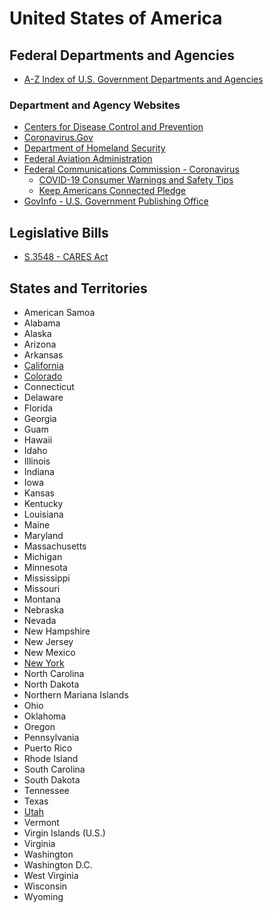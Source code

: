 # United States of America

## Federal Departments and Agencies

* [A-Z Index of U.S. Government Departments and Agencies](https://www.usa.gov/federal-agencies)

### Department and Agency Websites

* [Centers for Disease Control and Prevention](https://www.cdc.gov/)
* [Coronavirus.Gov](https://www.coronavirus.gov/)
* [Department of Homeland Security](https://www.dhs.gov/)
* [Federal Aviation Administration](https://www.faa.gov/)
* [Federal Communications Commission - Coronavirus](https://www.fcc.gov/coronavirus)
  * [COVID-19 Consumer Warnings and Safety Tips](https://www.fcc.gov/covid-scams)
  * [Keep Americans Connected Pledge](https://www.fcc.gov/keep-americans-connected)
* [GovInfo - U.S. Government Publishing Office](https://www.govinfo.gov/features/coronavirus)

## Legislative Bills

* [S.3548 - CARES Act](https://www.congress.gov/bill/116th-congress/senate-bill/3548)

## States and Territories

* American Samoa
* Alabama
* Alaska
* Arizona
* Arkansas
* [California](california.md)
* [Colorado](colorado.md)
* Connecticut
* Delaware
* Florida
* Georgia
* Guam
* Hawaii
* Idaho
* Illinois
* Indiana
* Iowa
* Kansas
* Kentucky
* Louisiana
* Maine
* Maryland
* Massachusetts
* Michigan
* Minnesota
* Mississippi
* Missouri
* Montana
* Nebraska
* Nevada
* New Hampshire
* New Jersey
* New Mexico
* [New York](new-york.md)
* North Carolina
* North Dakota
* Northern Mariana Islands
* Ohio
* Oklahoma
* Oregon
* Pennsylvania
* Puerto Rico
* Rhode Island
* South Carolina
* South Dakota
* Tennessee
* Texas
* [Utah](utah.md)
* Vermont
* Virgin Islands (U.S.)
* Virginia
* Washington
* Washington D.C.
* West Virginia
* Wisconsin
* Wyoming
